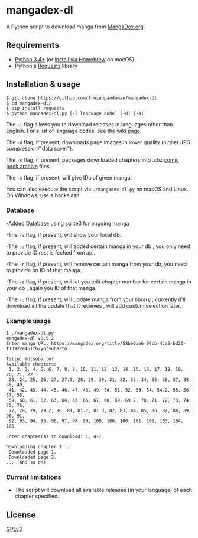 # mangadex-dl

A Python script to download manga from [MangaDex.org](https://mangadex.org/).

## Requirements
  * [Python 3.4+](https://www.python.org/downloads/) (or [install via Homebrew](https://docs.python-guide.org/starting/install3/osx/) on macOS)
  * Python's [Requests](https://docs.python-requests.org/en/latest/) library

## Installation & usage
```
$ git clone https://github.com/frozenpandaman/mangadex-dl
$ cd mangadex-dl/
$ pip install requests
$ python mangadex-dl.py [-l language_code] [-d] [-a]
```

The `-l` flag allows you to download releases in languages other than English. For a list of language codes, see [the wiki page](https://github.com/frozenpandaman/mangadex-dl/wiki/language-codes).

The `-d` flag, if present, downloads page images in lower quality (higher JPG compression/"data saver").

The `-c` flag, if present, packages downloaded chapters into .cbz [comic book archive](https://en.wikipedia.org/wiki/Comic_book_archive) files.

The `-s` flag, if present, will give IDs of given manga. 

You can also execute the script via `./mangadex-dl.py` on macOS and Linux. On Windows, use a backslash.


### Database

-Added Database using sqlite3 for ongoing manga

-The `-v` flag, if present, will show your local db.

-The `-a` flag, if present, will added certain manga in your db , you only need to provide ID rest is feched from api.

-The `-r` flag, if present, will remove certain manga from your db, you need to provide on ID of that manga.

-The `-e` flag, if present, will let you edit chapter number for certain manga in your db , again you ID of that manga.

-The `-u` flag, if present, will update manga from your library , currently it'll download all the update that it recieves , will add custom selection later.

### Example usage
```
$ ./mangadex-dl.py
mangadex-dl v0.5.2
Enter manga URL: https://mangadex.org/title/58be6aa6-06cb-4ca5-bd20-f1392ce451fb/yotsuba-to

Title: Yotsuba to!
Available chapters:
 1, 2, 3, 4, 5, 6, 7, 8, 9, 10, 11, 12, 13, 14, 15, 16, 17, 18, 19, 20, 21, 22,
 23, 24, 25, 26, 27, 27.5, 28, 29, 30, 31, 32, 33, 34, 35, 36, 37, 38, 39, 40,
 41, 42, 43, 44, 45, 46, 47, 48, 49, 50, 51, 52, 53, 54, 54.2, 55, 56, 57, 58,
 59, 60, 61, 62, 63, 64, 65, 66, 67, 68, 69, 69.2, 70, 71, 72, 73, 74, 75, 76,
 77, 78, 79, 79.2, 80, 81, 81.2, 81.3, 82, 83, 84, 85, 86, 87, 88, 89, 90, 91,
 92, 93, 94, 95, 96, 97, 98, 99, 100, 100, 100, 101, 102, 103, 104, 105

Enter chapter(s) to download: 1, 4-7

Downloading chapter 1...
 Downloaded page 1.
 Downloaded page 2.
... (and so on)
```

### Current limitations
 * The script will download all available releases (in your language) of each chapter specified.

## License

[GPLv3](https://www.gnu.org/licenses/gpl-3.0.html)